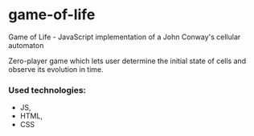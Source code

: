 # game-of-life
Game of Life - JavaScript implementation of a John Conway's cellular automaton

Zero-player game which lets user determine the initial state of cells and observe its
evolution in time.



### Used technologies:
- JS,
- HTML,
- CSS
